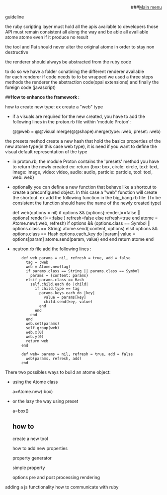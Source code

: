 
<div align="right">

###[Main menu](./atome.md)
</div>



guideline 

the ruby scripting layer must hold all the apis available to developers 
those API must remain consistent all along the way and be able all availlable atome atome even if it produce no result  

the tool and Pai should never alter the original atome in order to stay non destructive  

the renderer should always be abstracted from the ruby code 

to do so we have a folder conatining the different renderer available  
for each renderer if code needs to to be wrapped we used a three steps methods the renderer the abstraction code(opal extensions) and finally the foreign code (javascript)

##**How to enhance the framework :**


how to create new type:
ex create a "web" type

- if a visuals are required for the new created, you have to add the following lines in the proton.rb file within 'module Proton':


    @@web = @@visual.merge(@@shape).merge(type: :web, preset: :web)


the presets method create a new hash that hold the basics properties of the new atome type(in this case web type), it is need if you want to define the visual default representation of the type

- in proton.rb, the module Proton contains the  'presets' method you have to return the newly created ex:
  return {box: box, circle: circle, text: text, image: image, video: video, audio: audio, particle: particle, tool: tool, web: web}


- optionally you can define a new function that behave like a shortcut to create a preconfigured object. In this case a "web" function
  will create the shortcut.
  ex add the following function in the big_bang.rb file:
  (To be consistent the function should have the name of the newly created type)


	 def web(options = nil)
       if options && (options[:render]==false || options[:render]==:false )
         refresh=false
       else
         refresh=true
       end
       atome = Atome.new(:web, refresh)
       if options && (options.class == Symbol || options.class == String)
         atome.send(:content, options)
       elsif options && options.class == Hash
         options.each_key do |param|
           value = options[param]
           atome.send(param, value)
         end
       end
       return atome
     end


- neutron.rb file add the following lines :


          def web params = nil, refresh = true, add = false
            tag = :web
            web = Atome.new(tag)
            if params.class == String || params.class == Symbol
              params = {content: params}
            elsif params.class == Hash
              self.child.each do |child|
                if child.type == tag
                  params.keys.each do |key|
                    value = params[key]
                    child.send(key, value)
                  end
                end
              end
            end
            web.set(params)
            self.group(web)
            web.x(0)
            web.y(0)
            return web
          end
    
          def web= params = nil, refresh = true, add = false
            web(params, refresh, add)
          end


There two possibles ways to build an atome object:

- using the Atome class

  a=Atome.new(:box)


- or the lazy the way using preset

  a=box()
  
  how to
  -
  
  create a new tool
  
  how to add new properties
  
  property generator 
  
  	simple property
	
	options 
		pre and post processing
		rendering
		
		
adding a js functionality 
	how to communicate with ruby
	
	


	
